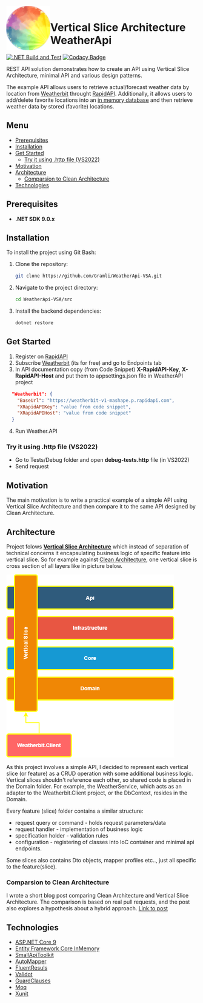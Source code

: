  <img align="left" width="116" height="116" src=".\doc\img\weatherApi_icon.png" />

# Vertical Slice Architecture WeatherApi
[![.NET Build and Test](https://github.com/Gramli/WeatherApi-VSA/actions/workflows/dotnet.yml/badge.svg)](https://github.com/Gramli/WeatherApi-VSA/actions/workflows/dotnet.yml)
[![Codacy Badge](https://app.codacy.com/project/badge/Grade/748a25879e324dfca7232aae16c33eaa)](https://app.codacy.com/gh/Gramli/WeatherApi-VSA/dashboard?utm_source=gh&utm_medium=referral&utm_content=&utm_campaign=Badge_grade)  

REST API solution demonstrates how to create an API using Vertical Slice Architecture, minimal API and various design patterns.  

The example API allows users to retrieve actual/forecast weather data by location from [Weatherbit](https://www.weatherbit.io/) throught [RapidAPI](https://rapidapi.com). Additionally, it allows users to add/delete favorite locations into an [in memory database](https://learn.microsoft.com/en-us/ef/core/providers/in-memory/?tabs=dotnet-core-cli) and then retrieve weather data by stored (favorite) locations.

## Menu
  - [Prerequisites](#prerequisites)
  - [Installation](#installation)
  - [Get Started](#get-started)
    - [Try it using .http file (VS2022)](#try-it-using-http-file-vs2022)
  - [Motivation](#motivation)
  - [Architecture](#architecture)
    - [Comparsion to Clean Architecture](#comparsion-to-clean-architecture)
  - [Technologies](#technologies)

## Prerequisites
* **.NET SDK 9.0.x**

## Installation

To install the project using Git Bash:

1. Clone the repository:
   ```bash
   git clone https://github.com/Gramli/WeatherApi-VSA.git
   ```
2. Navigate to the project directory:
   ```bash
   cd WeatherApi-VSA/src
   ```
3. Install the backend dependencies:
   ```bash
   dotnet restore
   ```

## Get Started
1. Register on [RapidAPI](https://rapidapi.com)
2. Subscribe [Weatherbit](https://rapidapi.com/weatherbit/api/weather) (its for free) and go to Endpoints tab
3. In API documentation copy (from Code Snippet) **X-RapidAPI-Key**, **X-RapidAPI-Host** and put them to appsettings.json file in WeatherAPI project
```json
  "Weatherbit": {
    "BaseUrl": "https://weatherbit-v1-mashape.p.rapidapi.com",
    "XRapidAPIKey": "value from code snippet",
    "XRapidAPIHost": "value from code snippet"
  }
```
4. Run Weather.API 

### Try it using .http file (VS2022)
 * Go to Tests/Debug folder and open **debug-tests.http** file (in VS2022)
 * Send request

## Motivation
The main motivation is to write a practical example of a simple API using Vertical Slice Architecture and then compare it to the same API designed by Clean Architecture.

## Architecture
Project folows **[Vertical Slice Architecture](https://www.jimmybogard.com/vertical-slice-architecture/)** which instead of separation of technical concerns it encapsulating business logic of specific feature into vertical slice. So for example against [Clean Architecture](https://learn.microsoft.com/en-us/dotnet/architecture/modern-web-apps-azure/common-web-application-architectures#clean-architecture), one vertical slice is cross section of all layers like in picture below.

![Project Vertical Slice Architecture Diagram](./doc/img/chart.png)

As this project involves a simple API, I decided to represent each vertical slice (or feature) as a CRUD operation with some additional business logic. Vertical slices shouldn't reference each other, so shared code is placed in the Domain folder. For example, the WeatherService, which acts as an adapter to the Weatherbit.Client project, or the DbContext, resides in the Domain. 

Every feature (slice) folder contains a similar structure:
* request query or command - holds request parameters/data
* request handler - implementation of business logic
* specification holder - validation rules
* configuration - registering of classes into IoC container and minimal api endpoints.

Some slices also contains Dto objects, mapper profiles etc.., just all specific to the feature(slice).

### Comparsion to Clean Architecture
I wrote a short blog post comparing Clean Architecture and Vertical Slice Architecture. The comparison is based on real pull requests, and the post also explores a hypothesis about a hybrid approach. [Link to post](https://gramli.github.io//posts/architecture/clean-arch-vs-vertical-slice-arch)

## Technologies
* [ASP.NET Core 9](https://learn.microsoft.com/en-us/aspnet/core/introduction-to-aspnet-core?view=aspnetcore-9.0)
* [Entity Framework Core InMemory](https://learn.microsoft.com/en-us/ef/core/providers/in-memory/?tabs=dotnet-core-cli)
* [SmallApiToolkit](https://github.com/Gramli/SmallApiToolkit)
* [AutoMapper](https://github.com/AutoMapper/AutoMapper)
* [FluentResuls](https://github.com/altmann/FluentResults)
* [Validot](https://github.com/bartoszlenar/Validot)
* [GuardClauses](https://github.com/ardalis/GuardClauses)
* [Moq](https://github.com/moq/moq4)
* [Xunit](https://github.com/xunit/xunit)
